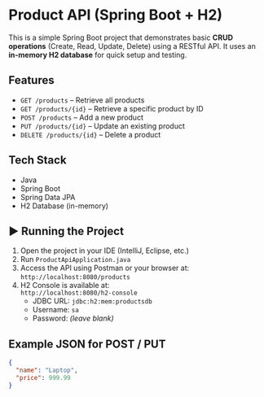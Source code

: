 # Product API (Spring Boot + H2)

This is a simple Spring Boot project that demonstrates basic **CRUD operations** (Create, Read, Update, Delete) using a RESTful API. It uses an **in-memory H2 database** for quick setup and testing.

##  Features

- `GET /products` – Retrieve all products  
- `GET /products/{id}` – Retrieve a specific product by ID  
- `POST /products` – Add a new product  
- `PUT /products/{id}` – Update an existing product  
- `DELETE /products/{id}` – Delete a product  

##  Tech Stack

- Java  
- Spring Boot  
- Spring Data JPA  
- H2 Database (in-memory)  

## ▶ Running the Project

1. Open the project in your IDE (IntelliJ, Eclipse, etc.)  
2. Run `ProductApiApplication.java`  
3. Access the API using Postman or your browser at:  
   `http://localhost:8080/products`  
4. H2 Console is available at:  
   `http://localhost:8080/h2-console`  
   - JDBC URL: `jdbc:h2:mem:productsdb`  
   - Username: `sa`  
   - Password: *(leave blank)*  

##  Example JSON for POST / PUT

```json
{
  "name": "Laptop",
  "price": 999.99
}
